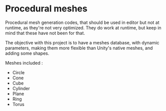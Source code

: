 # Procedural meshes
Procedural mesh generation codes, that should be used in editor but not at runtime, as they're not very optimized. They do work at runtime, but keep in mind that these have not been for that.

The objective with this project is to have a meshes database, with dynamic parameters, making them more flexible than Unity's native meshes, and adding some shapes.

Meshes included :
- Circle
- Cone
- Cube
- Cylinder
- Plane
- Ring
- Torus
